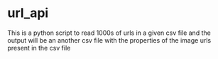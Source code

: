 # url_api

This is a python script to read 1000s of urls in a given csv file and the output will be an another csv file with the properties of the image urls present in the csv file


